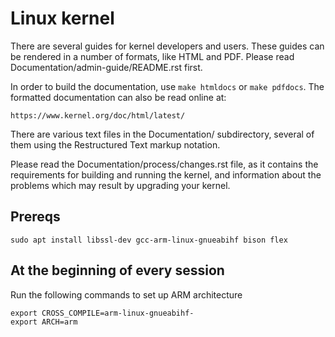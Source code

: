 # Linux kernel

There are several guides for kernel developers and users. These guides can
be rendered in a number of formats, like HTML and PDF. Please read
Documentation/admin-guide/README.rst first.

In order to build the documentation, use ``make htmldocs`` or
``make pdfdocs``.  The formatted documentation can also be read online at:

    https://www.kernel.org/doc/html/latest/

There are various text files in the Documentation/ subdirectory,
several of them using the Restructured Text markup notation.

Please read the Documentation/process/changes.rst file, as it contains the
requirements for building and running the kernel, and information about
the problems which may result by upgrading your kernel.

## Prereqs
``` 
sudo apt install libssl-dev gcc-arm-linux-gnueabihf bison flex
```

## At the beginning of every session
Run the following commands to set up ARM architecture 
```
export CROSS_COMPILE=arm-linux-gnueabihf-
export ARCH=arm
``` 
